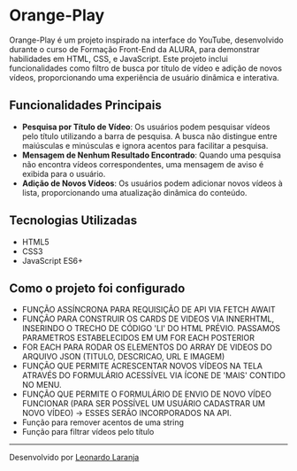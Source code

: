 # Orange-Play

Orange-Play é um projeto inspirado na interface do YouTube, desenvolvido durante o curso de Formação Front-End da ALURA, para demonstrar habilidades em HTML, CSS, e JavaScript. Este projeto inclui funcionalidades como filtro de busca por título de vídeo e adição de novos vídeos, proporcionando uma experiência de usuário dinâmica e interativa.

## Funcionalidades Principais

- **Pesquisa por Título de Vídeo**: Os usuários podem pesquisar vídeos pelo título utilizando a barra de pesquisa. A busca não distingue entre maiúsculas e minúsculas e ignora acentos para facilitar a pesquisa.
- **Mensagem de Nenhum Resultado Encontrado**: Quando uma pesquisa não encontra vídeos correspondentes, uma mensagem de aviso é exibida para o usuário.
- **Adição de Novos Vídeos**: Os usuários podem adicionar novos vídeos à lista, proporcionando uma atualização dinâmica do conteúdo.

## Tecnologias Utilizadas

- HTML5
- CSS3
- JavaScript ES6+

## Como o projeto foi configurado

- FUNÇÃO ASSÍNCRONA PARA REQUISIÇÃO DE API VIA FETCH AWAIT
- FUNÇÃO PARA CONSTRUIR OS CARDS DE VIDEOS VIA INNERHTML, INSERINDO O TRECHO DE CÓDIGO 'LI' DO HTML PRÉVIO. PASSAMOS PARAMETROS ESTABELECIDOS EM UM FOR EACH POSTERIOR
- FOR EACH PARA RODAR OS ELEMENTOS DO ARRAY DE VIDEOS DO ARQUIVO JSON (TITULO, DESCRICAO, URL E IMAGEM)
- FUNÇÃO QUE PERMITE ACRESCENTAR NOVOS VÍDEOS NA TELA ATRAVÉS DO FORMULÁRIO ACESSÍVEL VIA ÍCONE DE 'MAIS' CONTIDO NO MENU.
- FUNÇÃO QUE PERMITE O FORMULÁRIO DE ENVIO DE NOVO VÍDEO FUNCIONAR (PARA SER POSSÍVEL UM USUÁRIO CADASTRAR UM NOVO VÍDEO) -> ESSES SERÃO INCORPORADOS NA API.
- Função para remover acentos de uma string
- Função para filtrar vídeos pelo título


---

Desenvolvido por [Leonardo Laranja](https://github.com/LeoLaranja)
